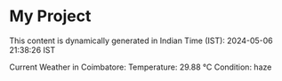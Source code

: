 # My Project

This content is dynamically generated in Indian Time (IST): 2024-05-06 21:38:26 IST


Current Weather in Coimbatore:
Temperature: 29.88 °C
Condition: haze
